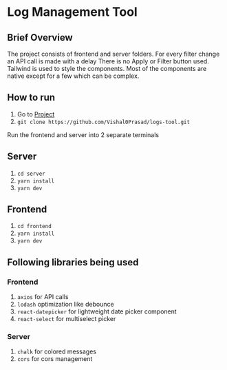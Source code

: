 # Log Management Tool

## Brief Overview

The project consists of frontend and server folders.
For every filter change an API call is made with a delay
There is no Apply or Filter button used.
Tailwind is used to style the components.
Most of the components are native except for a few which can be complex.

## How to run

1. Go to [Project](https://github.com/Vishal0Prasad/logs-tool)
2. `git clone https://github.com/Vishal0Prasad/logs-tool.git`

Run the frontend and server into 2 separate terminals

## Server

1. `cd server`
2. `yarn install`
3. `yarn dev`

## Frontend

1. `cd frontend`
2. `yarn install`
3. `yarn dev`

## Following libraries being used

### Frontend

1. `axios` for API calls
2. `lodash` optimization like debounce
3. `react-datepicker` for lightweight date picker component
4. `react-select` for multiselect picker

### Server

1. `chalk` for colored messages
2. `cors` for cors management
